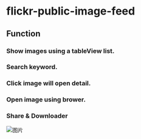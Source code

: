 # flickr-public-image-feed

## Function

### Show images using a tableView list.
### Search keyword.
### Click image will open detail.
### Open image using brower.
### Share & Downloader

![图片](https://user-images.githubusercontent.com/113833554/212825322-8383e42e-d0ec-4587-a865-9f241f8baa17.png)
